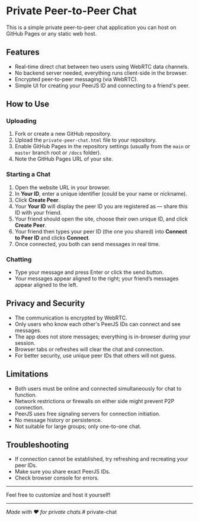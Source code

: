 # Private Peer-to-Peer Chat

This is a simple private peer-to-peer chat application you can host on GitHub Pages or any static web host.

## Features

- Real-time direct chat between two users using WebRTC data channels.
- No backend server needed, everything runs client-side in the browser.
- Encrypted peer-to-peer messaging (via WebRTC).
- Simple UI for creating your PeerJS ID and connecting to a friend's peer.

## How to Use

### Uploading

1. Fork or create a new GitHub repository.
2. Upload the `private-peer-chat.html` file to your repository.
3. Enable GitHub Pages in the repository settings (usually from the `main` or `master` branch root or `/docs` folder).
4. Note the GitHub Pages URL of your site.

### Starting a Chat

1. Open the website URL in your browser.
2. In **Your ID**, enter a unique identifier (could be your name or nickname).
3. Click **Create Peer**.
4. Your **Your ID** will display the peer ID you are registered as — share this ID with your friend.
5. Your friend should open the site, choose their own unique ID, and click **Create Peer**.
6. Your friend then types your peer ID (the one you shared) into **Connect to Peer ID** and clicks **Connect**.
7. Once connected, you both can send messages in real time.

### Chatting

- Type your message and press Enter or click the send button.
- Your messages appear aligned to the right; your friend’s messages appear aligned to the left.

## Privacy and Security

- The communication is encrypted by WebRTC.
- Only users who know each other's PeerJS IDs can connect and see messages.
- The app does not store messages; everything is in-browser during your session.
- Browser tabs or refreshes will clear the chat and connection.
- For better security, use unique peer IDs that others will not guess.

## Limitations

- Both users must be online and connected simultaneously for chat to function.
- Network restrictions or firewalls on either side might prevent P2P connection.
- PeerJS uses free signaling servers for connection initiation.
- No message history or persistence.
- Not suitable for large groups; only one-to-one chat.

## Troubleshooting

- If connection cannot be established, try refreshing and recreating your peer IDs.
- Make sure you share exact PeerJS IDs.
- Check browser console for errors.

---

Feel free to customize and host it yourself!

---

*Made with ❤️ for private chats.*# private-chat
